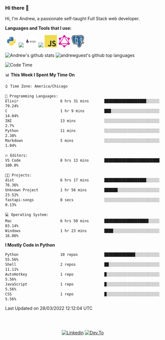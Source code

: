 ### Hi there 👋

Hi, I'm Andrew, a passionate self-taught Full Stack web developer.

**Languages and Tools that I use:**  

<code><img height="40" src="https://raw.githubusercontent.com/github/explore/80688e429a7d4ef2fca1e82350fe8e3517d3494d/topics/python/python.png"></code>
<code><img height="40" src="https://fastapi.tiangolo.com/img/logo-margin/logo-teal.png"></code>
<code><img height="40" src="https://raw.githubusercontent.com/github/explore/d106aa3f6fa091ab80ab5c8cf0d931baff3caaea/topics/elixir/elixir.png"></code>
<code><img height="40" src="https://img.stackshare.io/service/3262/-s9uoLIN.png"></code>
<code><img height="40" src="https://raw.githubusercontent.com/github/explore/80688e429a7d4ef2fca1e82350fe8e3517d3494d/topics/javascript/javascript.png"></code>
<code><img height="40" src="https://raw.githubusercontent.com/github/explore/5c058a388828bb5fde0bcafd4bc867b5bb3f26f3/topics/graphql/graphql.png"></code>
<code><img height="40" src="https://raw.githubusercontent.com/github/explore/80688e429a7d4ef2fca1e82350fe8e3517d3494d/topics/postgresql/postgresql.png"></code>

![Andrew's github stats](https://github-readme-stats.vercel.app/api?username=andrewguest&show_icons=true&theme=vue-dark&count_private=true)
<img height="180em" src="https://github-readme-stats.vercel.app/api/top-langs/?username=andrewguest&theme=vue-dark&layout=compact" alt="andrewguest's github top languages" />

<!--START_SECTION:waka-->
![Code Time](http://img.shields.io/badge/Code%20Time-1%2C037%20hrs%2058%20mins-blue)

📊 **This Week I Spent My Time On** 

```text
⌚︎ Time Zone: America/Chicago

💬 Programming Languages: 
Elixir                   6 hrs 31 mins       ███████████████████░░░░░░   79.24% 
C                        1 hr 9 mins         ███░░░░░░░░░░░░░░░░░░░░░░   14.04% 
INI                      13 mins             ░░░░░░░░░░░░░░░░░░░░░░░░░   2.7% 
Python                   11 mins             ░░░░░░░░░░░░░░░░░░░░░░░░░   2.38% 
Markdown                 5 mins              ░░░░░░░░░░░░░░░░░░░░░░░░░   1.04%

🔥 Editors: 
VS Code                  8 hrs 13 mins       █████████████████████████   100.0%

🐱‍💻 Projects: 
dist                     6 hrs 17 mins       ███████████████████░░░░░░   76.36% 
Unknown Project          1 hr 56 mins        ██████░░░░░░░░░░░░░░░░░░░   23.52% 
fastapi-songs            0 secs              ░░░░░░░░░░░░░░░░░░░░░░░░░   0.13%

💻 Operating System: 
Mac                      6 hrs 50 mins       ████████████████████░░░░░   83.14% 
Windows                  1 hr 23 mins        ████░░░░░░░░░░░░░░░░░░░░░   16.86%

```

**I Mostly Code in Python** 

```text
Python                   10 repos            ██████████████░░░░░░░░░░░   55.56% 
Shell                    2 repos             ██░░░░░░░░░░░░░░░░░░░░░░░   11.11% 
AutoHotkey               1 repo              █░░░░░░░░░░░░░░░░░░░░░░░░   5.56% 
JavaScript               1 repo              █░░░░░░░░░░░░░░░░░░░░░░░░   5.56% 
CSS                      1 repo              █░░░░░░░░░░░░░░░░░░░░░░░░   5.56%

```



 Last Updated on 28/03/2022 12:12:04 UTC
<!--END_SECTION:waka-->

<br><br>
<p align="center">
   <a href="https://www.linkedin.com/in/andrew-guest-a891759a" target="_blank"><img src="https://img.shields.io/badge/LinkedIn-0077B5?style=for-the-badge&logo=linkedin&logoColor=white" alt="Linkedin"></a>
  <a href="https://dev.to/aguest" target="_blank"><img src="https://img.shields.io/badge/Dev.to-0A0A0A?style=for-the-badge&logo=dev%2Eto&logoColor=white" alt="Dev.To"></a>
</p>
